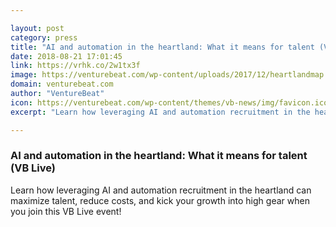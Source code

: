 ```yaml
---

layout: post
category: press
title: "AI and automation in the heartland: What it means for talent (VB Live)"
date: 2018-08-21 17:01:45
link: https://vrhk.co/2w1tx3f
image: https://venturebeat.com/wp-content/uploads/2017/12/heartlandmap.jpg?fit=1200%2C803&strip=all
domain: venturebeat.com
author: "VentureBeat"
icon: https://venturebeat.com/wp-content/themes/vb-news/img/favicon.ico
excerpt: "Learn how leveraging AI and automation recruitment in the heartland can maximize talent, reduce costs, and kick your growth into high gear when you join this VB Live event!"

---
```


### AI and automation in the heartland: What it means for talent (VB Live)

Learn how leveraging AI and automation recruitment in the heartland can maximize talent, reduce costs, and kick your growth into high gear when you join this VB Live event!